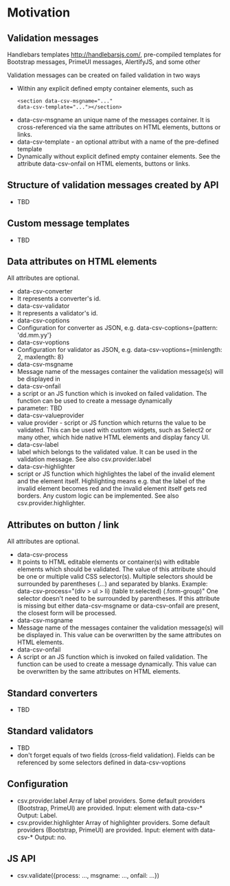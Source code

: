 # Motivation

## Validation messages
Handlebars templates http://handlebarsjs.com/, pre-compiled templates for Bootstrap messages, PrimeUI messages, AlertifyJS, and some other

Validation messages can be created on failed validation in two ways
- Within any explicit defined empty container elements, such as <pre><code>&lt;section data-csv-msgname=&quot;...&quot; data-csv-template=&quot;...&quot;&gt;&lt;/section&gt;</code></pre>
 - data-csv-msgname an unique name of the messages container. It is cross-referenced via the same attributes on HTML elements, buttons or links. 
 - data-csv-template - an optional attribut with a name of the pre-defined template
- Dynamically without explicit defined empty container elements. See the attribute data-csv-onfail on HTML elements, buttons or links.

## Structure of validation messages created by API
- TBD

## Custom message templates
- TBD

## Data attributes on HTML elements
All attributes are optional.
- data-csv-converter
 - It represents a converter's id.
- data-csv-validator
 - It represents a validator's id.
- data-csv-coptions
 - Configuration for converter as JSON, e.g. data-csv-coptions={pattern: 'dd.mm.yy'}
- data-csv-voptions
 - Configuration for validator as JSON, e.g. data-csv-voptions={minlength: 2, maxlength: 8} 
- data-csv-msgname
 - Message name of the messages container the validation message(s) will be displayed in
- data-csv-onfail
 - a script or an JS function which is invoked on failed validation. The function can be used to create a message dynamically
 - parameter: TBD
- data-csv-valueprovider
 - value provider - script or JS function which returns the value to be validated. This can be used with custom widgets, such as Select2 or many other, which hide native HTML elements and display fancy UI.
- data-csv-label
 - label which belongs to the validated value. It can be used in the validation message. See also csv.provider.label
- data-csv-highlighter
 - script or JS function which highlightes the label of the invalid element and the element itself. Highlighting means e.g. that the label of the invalid element becomes red and the invalid element itself gets red borders. Any custom logic can be implemented. See also csv.provider.highlighter.
 
## Attributes on button / link
All attributes are optional.
- data-csv-process
 - It points to HTML editable elements or container(s) with editable elements which should be validated. The value of this attribute should be one or multiple valid CSS selector(s). Multiple selectors should be surrounded by parentheses (...) and separated by blanks. Example: data-csv-process="(div > ul > li) (table tr.selected) (.form-group)" One selector doesn't need to be surrounded by parentheses. If this attribute is missing but either data-csv-msgname or data-csv-onfail are present, the closest form will be processed.
- data-csv-msgname
 - Message name of the messages container the validation message(s) will be displayed in. This value can be overwritten by the same attributes on HTML elements.
- data-csv-onfail
 - A script or an JS function which is invoked on failed validation. The function can be used to create a message dynamically. This value can be overwritten by the same attributes on HTML elements.

## Standard converters
- TBD

## Standard validators
- TBD
- don't forget equals of two fields (cross-field validation). Fields can be referenced by some selectors defined in data-csv-voptions
 
## Configuration
 - csv.provider.label Array of label providers. Some default providers (Bootstrap, PrimeUI) are provided. Input: element with data-csv-* Output: Label.
 - csv.provider.highlighter Array of highlighter providers. Some default providers (Bootstrap, PrimeUI) are provided. Input: element with data-csv-* Output: no.
 
## JS API
 - csv.validate({process: ..., msgname: ..., onfail: ...})
